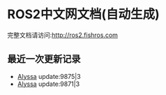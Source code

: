 # ROS2中文网文档(自动生成)

完整文档请访问:http://ros2.fishros.com

## 最近一次更新记录
- [Alyssa](https://github.com/alyssa1024) update:9875|3
- [Alyssa](https://github.com/alyssa1024) update:9871|3

